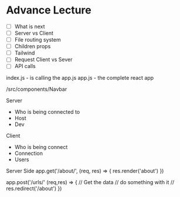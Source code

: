 # Advance Lecture

- [ ] What is next
- [ ] Server vs Client
- [ ] File routing system
- [ ] Children props
- [ ] Tailwind
- [ ] Request Client vs Sever
- [ ] API calls

index.js - is calling the app.js
app.js - the complete react app



/src/components/Navbar

Server 
- Who is being connected to
- Host
- Dev

Client 
- Who is being connect
- Connection
- Users

Server Side
app.get('/about/', (req, res) => {
  res.render('about')
})

app.post('/urls/' (req,res) => {
  // Get the data
  // do something with it
  // res.redirect('/about')
})